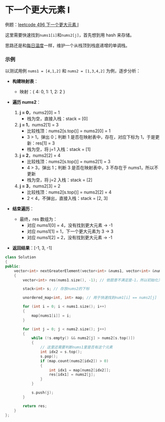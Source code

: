 # 下一个更大元素 I

例题：[leetcode 496 下一个更大元素 I](https://leetcode.cn/problems/next-greater-element-i/description/)

这里需要快速找到`nums1[i]`和`nums2[j]`，首先想到用 hash 来存储。

思路还是和[每日温度](../每日温度/)一样，维护一个从栈顶到栈底递增的单调栈。

### 示例

以测试用例 `nums1 = [4,1,2]` 和 `nums2 = [1,3,4,2]` 为例，逐步分析：

- **构建映射表**：

  - 映射：{ 4: 0, 1: 1, 2: 2 }

- **遍历 nums2**：

  1. **j = 0**，nums2[0] = 1
     - 栈为空，直接入栈：stack = [0]
  2. **j = 1**，nums2[1] = 3
     - 比较栈顶：nums2[s.top()] = nums2[0] = 1
     - 3 > 1，弹出 0；判断 1 是否在映射表中，存在，对应下标为 1，于是更新：res[1] = 3
     - 栈为空，将 j=1 入栈：stack = [1]
  3. **j = 2**，nums2[2] = 4
     - 比较栈顶：nums2[s.top()] = nums2[1] = 3
     - 4 > 3，弹出 1；判断 3 是否在映射表中，3 不存在于 nums1，所以不更新
     - 栈为空，将 j=2 入栈：stack = [2]
  4. **j = 3**，nums2[3] = 2
     - 比较栈顶：nums2[s.top()] = nums2[2] = 4
     - 2 < 4，不弹出，直接入栈：stack = [2, 3]

- **结束遍历**：

  - 最终，res 数组为：
    - 对应 nums1[0] = 4，没有找到更大元素 → -1
    - 对应 nums1[1] = 1，下一个更大元素为 3 → 3
    - 对应 nums1[2] = 2，没有找到更大元素 → -1

- **返回结果**：[-1, 3, -1]

```cpp
class Solution
{
public:
    vector<int> nextGreaterElement(vector<int> &nums1, vector<int> &nums2)
    {
        vector<int> res(nums1.size(), -1); // 依题意不满足是-1，所以初始化为-1

        stack<int> s; // 存放nums2的下标

        unordered_map<int, int> map; // 用于快速找到num1[i] == nums2[j]

        for (int i = 0; i < nums1.size(); i++)
        {
            map[nums1[i]] = i;
        }

        for (int j = 0; j < nums2.size(); j++)
        {
            while (!s.empty() && nums2[j] > nums2[s.top()])
            {
                // 这里还需要判断nums1里是否有这个元素
                int idx2 = s.top();
                s.pop();
                if (map.count(nums2[idx2]) > 0)
                {
                    int idx1 = map[nums2[idx2]];
                    res[idx1] = nums2[j];
                }
            }

            s.push(j);
        }

        return res;
    }
};
```
